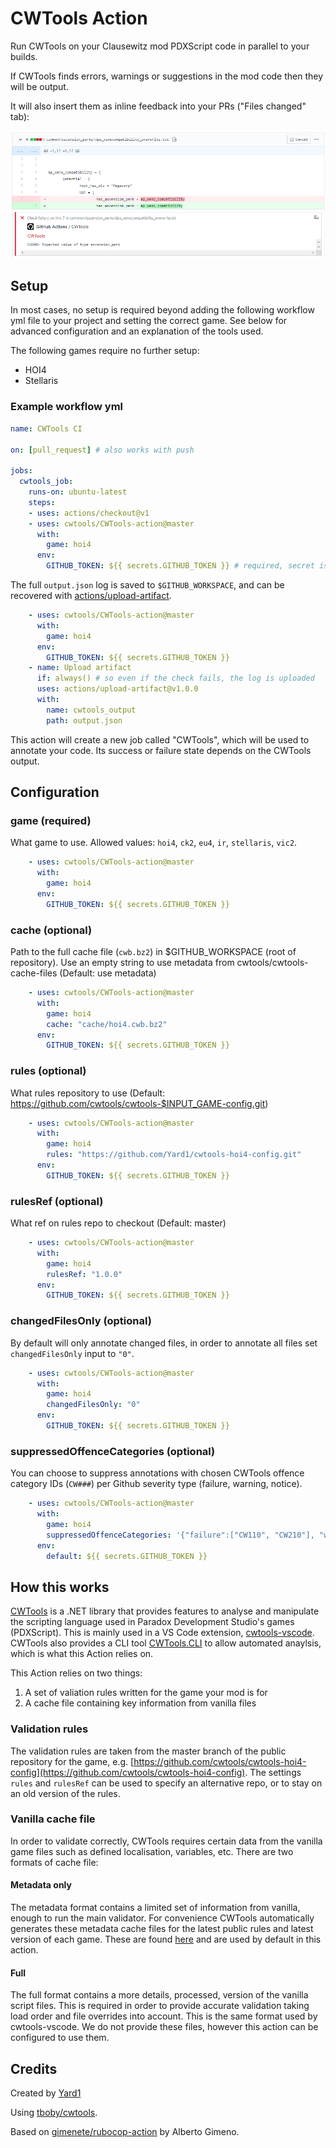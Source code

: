 # CWTools Action

Run CWTools on your Clausewitz mod PDXScript code in parallel to your builds.

If CWTools finds errors, warnings or suggestions in the mod code then they will be output.

It will also insert them as inline feedback into your PRs ("Files changed" tab):

![pr_example](./etc/cwtools_pr_example.png)

## Setup

In most cases, no setup is required beyond adding the following workflow yml file to your project and setting the correct game. See below for advanced configuration and an explanation of the tools used.

The following games require no further setup:

- HOI4
- Stellaris

### Example workflow yml

```yml
name: CWTools CI

on: [pull_request] # also works with push

jobs:
  cwtools_job:
    runs-on: ubuntu-latest
    steps:
    - uses: actions/checkout@v1
    - uses: cwtools/CWTools-action@master
      with:
        game: hoi4
      env:
        GITHUB_TOKEN: ${{ secrets.GITHUB_TOKEN }} # required, secret is automatically set by github

```

The full `output.json` log is saved to `$GITHUB_WORKSPACE`, and can be recovered with [actions/upload-artifact](https://github.com/actions/upload-artifact).

```yml
    - uses: cwtools/CWTools-action@master
      with:
        game: hoi4
      env:
        GITHUB_TOKEN: ${{ secrets.GITHUB_TOKEN }}
    - name: Upload artifact
      if: always() # so even if the check fails, the log is uploaded
      uses: actions/upload-artifact@v1.0.0
      with:
        name: cwtools_output
        path: output.json
```

This action will create a new job called "CWTools", which will be used to annotate your code. Its success or failure state depends on the CWTools output.

## Configuration

### game (required)

What game to use. Allowed values: `hoi4`, `ck2`, `eu4`, `ir`, `stellaris`, `vic2`.

```yml
    - uses: cwtools/CWTools-action@master
      with:
        game: hoi4
      env:
        GITHUB_TOKEN: ${{ secrets.GITHUB_TOKEN }}
```

### cache (optional)

Path to the full cache file (`cwb.bz2`) in $GITHUB_WORKSPACE (root of repository). Use an empty string to use metadata from cwtools/cwtools-cache-files (Default: use metadata)

```yml
    - uses: cwtools/CWTools-action@master
      with:
        game: hoi4
        cache: "cache/hoi4.cwb.bz2"
      env:
        GITHUB_TOKEN: ${{ secrets.GITHUB_TOKEN }}
```

### rules (optional)

What rules repository to use (Default: https://github.com/cwtools/cwtools-$INPUT_GAME-config.git)

```yml
    - uses: cwtools/CWTools-action@master
      with:
        game: hoi4
        rules: "https://github.com/Yard1/cwtools-hoi4-config.git"
      env:
        GITHUB_TOKEN: ${{ secrets.GITHUB_TOKEN }}
```

### rulesRef (optional)

What ref on rules repo to checkout (Default: master)

```yml
    - uses: cwtools/CWTools-action@master
      with:
        game: hoi4
        rulesRef: "1.0.0"
      env:
        GITHUB_TOKEN: ${{ secrets.GITHUB_TOKEN }}
```

### changedFilesOnly (optional)

By default will only annotate changed files, in order to annotate all files set `changedFilesOnly` input to `"0"`.

```yml
    - uses: cwtools/CWTools-action@master
      with:
        game: hoi4
        changedFilesOnly: "0"
      env:
        GITHUB_TOKEN: ${{ secrets.GITHUB_TOKEN }}
```

### suppressedOffenceCategories (optional)

You can choose to suppress annotations with chosen CWTools offence category IDs (`CW###`) per Github severity type (failure, warning, notice).

```yml
    - uses: cwtools/CWTools-action@master
      with:
        game: hoi4
        suppressedOffenceCategories: '{"failure":["CW110", "CW210"], "warning":[], "notice":[]}' # will suppress CW110 and CW210 category failures, but will show those for warnings and notices
      env:
        default: ${{ secrets.GITHUB_TOKEN }}
```

## How this works

[CWTools](https://github.com/tboby/cwtools) is a .NET library that provides features to analyse and manipulate the scripting language used in Paradox Development Studio's games (PDXScript). This is mainly used in a VS Code extension, [cwtools-vscode](https://marketplace.visualstudio.com/items?itemName=tboby.cwtools-vscode). CWTools also provides a CLI tool [CWTools.CLI](https://www.nuget.org/packages/CWTools.CLI/) to allow automated anaylsis, which is what this Action relies on.

This Action relies on two things:

1. A set of valiation rules written for the game your mod is for
2. A cache file containing key information from vanilla files

### Validation rules

The validation rules are taken from the master branch of the public repository for the game, e.g. [https://github.com/cwtools/cwtools-hoi4-config](https://github.com/cwtools/cwtools-hoi4-config). The settings `rules` and `rulesRef` can be used to specify an alternative repo, or to stay on an old version of the rules.

### Vanilla cache file

In order to validate correctly, CWTools requires certain data from the vanilla game files such as defined localisation, variables, etc. There are two formats of cache file:

#### Metadata only

The metadata format contains a limited set of information from vanilla, enough to run the main validator. For convenience CWTools automatically generates these metadata cache files for the latest public rules and latest version of each game. These are found [here](https://github.com/cwtools/cwtools-cache-files) and are used by default in this action.

#### Full

The full format contains a more details, processed, version of the vanilla script files. This is required in order to provide accurate validation taking load order and file overrides into account. This is the same format used by cwtools-vscode. We do not provide these files, however this action can be configured to use them.

## Credits

Created by [Yard1](https://github.com/Yard1)

Using [tboby/cwtools](https://github.com/tboby/cwtools).

Based on [gimenete/rubocop-action](https://github.com/gimenete/rubocop-action) by Alberto Gimeno.
